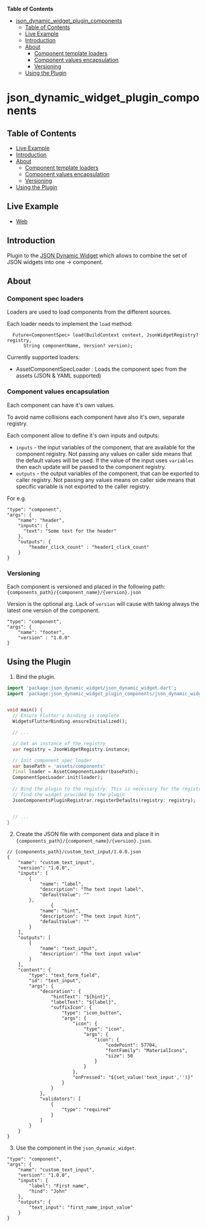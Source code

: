 <!-- START doctoc generated TOC please keep comment here to allow auto update -->
<!-- DON'T EDIT THIS SECTION, INSTEAD RE-RUN doctoc TO UPDATE -->
**Table of Contents**

- [json_dynamic_widget_plugin_components](#json_dynamic_widget_plugin_components)
   * [Table of Contents](#table-of-contents)
   * [Live Example](#live-example)
   * [Introduction](#introduction)
   * [About](#about)
      + [Component template loaders](#component-template-loaders)
      + [Component values encapsulation](#component-values-encapsulation)
      + [Versioning](#versioning)
   * [Using the Plugin](#using-the-plugin)

<!-- END doctoc generated TOC please keep comment here to allow auto update -->

# json_dynamic_widget_plugin_components

## Table of Contents

   * [Live Example](#live-example)
   * [Introduction](#introduction)
   * [About](#about)
      + [Component template loaders](#component-template-loaders)
      + [Component values encapsulation](#component-values-encapsulation)
      + [Versioning](#versioning)
   * [Using the Plugin](#using-the-plugin)


## Live Example

* [Web](https://peiffer-innovations.github.io/json_dynamic_widget_plugin_components/web/index.html#/)


## Introduction

Plugin to the [JSON Dynamic Widget](https://peiffer-innovations.github.io/json_dynamic_widget) which allows to combine the set of JSON widgets into one -> component.

## About

### Component spec loaders
Loaders are used to load components from the different sources.

Each loader needs to implement the `load` method:
```
  Future<ComponentSpec> load(BuildContext context, JsonWidgetRegistry? registry,
      String componentName, Version? version);
```

Currently supported loaders:
- AssetComponentSpecLoader : Loads the component spec from the assets (JSON & YAML supported)

### Component values encapsulation
Each component can have it's own values.

To avoid name collisions each component have also it's own, separate registry.

Each component allow to define it's own inputs and outputs:
* `inputs` - the input variables of the component, that are available for the component registry. Not passing any values on caller side means that the default values will be used. If the value of the input uses `variables` then each update will be passed to the component registry.
* `outputs` - the output variables of the component, that can be exported to caller registry. Not passing any values means on caller side means that specific variable is not exported to the caller registry.

For e.g.
```
"type": "component",
"args": {
    "name": "header",
    "inputs": {
      "text": "Some text for the header"
    },
    "outputs": {
        "header_click_count" : "header1_click_count"
    }
}
```

### Versioning
Each component is versioned and placed in the following path:
`{components_path}/{component_name}/{version}.json`

Version is the optional arg. Lack of `version` will cause with taking always the latest one version of the component.

```
"type": "component",
"args": {
    "name": "footer",
    "version" : "1.0.0"
}
```


## Using the Plugin

1. Bind the plugin.

```dart
import 'package:json_dynamic_widget/json_dynamic_widget.dart';
import 'package:json_dynamic_widget_plugin_components/json_dynamic_widget_plugin_components.dart';


void main() {
  // Ensure Flutter's binding is complete
  WidgetsFlutterBinding.ensureInitialized();

  // ...

  // Get an instance of the registry
  var registry = JsonWidgetRegistry.instance;

  // Init component spec loader
  var basePath = 'assets/components'
  final loader = AssetComponentLoader(basePath);
  ComponentSpecLoader.init(loader);
  
  // Bind the plugin to the registry. This is necessary for the registry to
  // find the widget provided by the plugin
  JsonComponentsPluginRegistrar.registerDefaults(registry: registry);


  // ...
}

```

2. Create the JSON file with component data and place it in `{components_path}/{component_name}/{version}.json`.

```
// {components_path}/custom_text_input/1.0.0.json
{
    "name": "custom_text_input",
    "version": "1.0.0",
    "inputs": [
        {
            "name": "label",
            "description": "The text input label",
            "defaultValue": ""
        },
                {
            "name": "hint",
            "description": "The text input hint",
            "defaultValue": ""
        }
    ],
    "outputs": [
        {
            "name": "text_input",
            "description": "The text input value"
        }
    ],
    "content": {
        "type": "text_form_field",
        "id": "text_input",
        "args": {
            "decoration": {
                "hintText": "${hint}",
                "labelText": "${label}",
                "suffixIcon": {
                    "type": "icon_button",
                    "args": {
                        "icon": {
                            "type": "icon",
                            "args": {
                                "icon": {
                                    "codePoint": 57704,
                                    "fontFamily": "MaterialIcons",
                                    "size": 50
                                }
                            }
                        },
                        "onPressed": "${set_value('text_input','')}"
                    }
                }
            },
            "validators": [
                {
                    "type": "required"
                }
            ]
        }
    }
}
```

3. Use the component in the `json_dynamic_widget`.

```
"type": "component",
"args": {
    "name": "custom_text_input",
    "version": "1.0.0", 
    "inputs": {
        "label": "First name",
        "hind": "John"
    },
    "outputs": {
        "text_input": "first_name_input_value"
    }
}
```